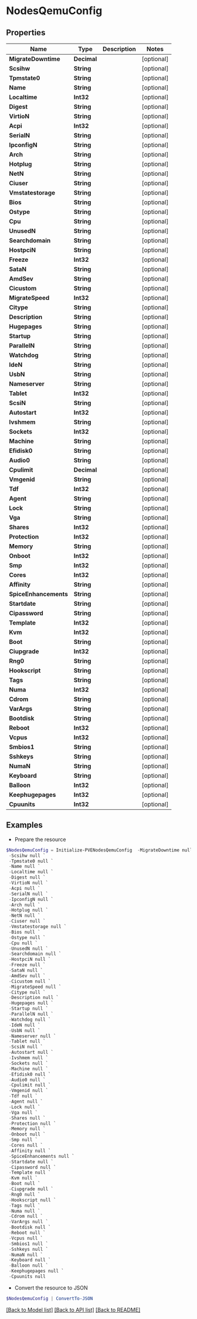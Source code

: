 # NodesQemuConfig
## Properties

Name | Type | Description | Notes
------------ | ------------- | ------------- | -------------
**MigrateDowntime** | **Decimal** |  | [optional] 
**Scsihw** | **String** |  | [optional] 
**Tpmstate0** | **String** |  | [optional] 
**Name** | **String** |  | [optional] 
**Localtime** | **Int32** |  | [optional] 
**Digest** | **String** |  | [optional] 
**VirtioN** | **String** |  | [optional] 
**Acpi** | **Int32** |  | [optional] 
**SerialN** | **String** |  | [optional] 
**IpconfigN** | **String** |  | [optional] 
**Arch** | **String** |  | [optional] 
**Hotplug** | **String** |  | [optional] 
**NetN** | **String** |  | [optional] 
**Ciuser** | **String** |  | [optional] 
**Vmstatestorage** | **String** |  | [optional] 
**Bios** | **String** |  | [optional] 
**Ostype** | **String** |  | [optional] 
**Cpu** | **String** |  | [optional] 
**UnusedN** | **String** |  | [optional] 
**Searchdomain** | **String** |  | [optional] 
**HostpciN** | **String** |  | [optional] 
**Freeze** | **Int32** |  | [optional] 
**SataN** | **String** |  | [optional] 
**AmdSev** | **String** |  | [optional] 
**Cicustom** | **String** |  | [optional] 
**MigrateSpeed** | **Int32** |  | [optional] 
**Citype** | **String** |  | [optional] 
**Description** | **String** |  | [optional] 
**Hugepages** | **String** |  | [optional] 
**Startup** | **String** |  | [optional] 
**ParallelN** | **String** |  | [optional] 
**Watchdog** | **String** |  | [optional] 
**IdeN** | **String** |  | [optional] 
**UsbN** | **String** |  | [optional] 
**Nameserver** | **String** |  | [optional] 
**Tablet** | **Int32** |  | [optional] 
**ScsiN** | **String** |  | [optional] 
**Autostart** | **Int32** |  | [optional] 
**Ivshmem** | **String** |  | [optional] 
**Sockets** | **Int32** |  | [optional] 
**Machine** | **String** |  | [optional] 
**Efidisk0** | **String** |  | [optional] 
**Audio0** | **String** |  | [optional] 
**Cpulimit** | **Decimal** |  | [optional] 
**Vmgenid** | **String** |  | [optional] 
**Tdf** | **Int32** |  | [optional] 
**Agent** | **String** |  | [optional] 
**Lock** | **String** |  | [optional] 
**Vga** | **String** |  | [optional] 
**Shares** | **Int32** |  | [optional] 
**Protection** | **Int32** |  | [optional] 
**Memory** | **String** |  | [optional] 
**Onboot** | **Int32** |  | [optional] 
**Smp** | **Int32** |  | [optional] 
**Cores** | **Int32** |  | [optional] 
**Affinity** | **String** |  | [optional] 
**SpiceEnhancements** | **String** |  | [optional] 
**Startdate** | **String** |  | [optional] 
**Cipassword** | **String** |  | [optional] 
**Template** | **Int32** |  | [optional] 
**Kvm** | **Int32** |  | [optional] 
**Boot** | **String** |  | [optional] 
**Ciupgrade** | **Int32** |  | [optional] 
**Rng0** | **String** |  | [optional] 
**Hookscript** | **String** |  | [optional] 
**Tags** | **String** |  | [optional] 
**Numa** | **Int32** |  | [optional] 
**Cdrom** | **String** |  | [optional] 
**VarArgs** | **String** |  | [optional] 
**Bootdisk** | **String** |  | [optional] 
**Reboot** | **Int32** |  | [optional] 
**Vcpus** | **Int32** |  | [optional] 
**Smbios1** | **String** |  | [optional] 
**Sshkeys** | **String** |  | [optional] 
**NumaN** | **String** |  | [optional] 
**Keyboard** | **String** |  | [optional] 
**Balloon** | **Int32** |  | [optional] 
**Keephugepages** | **Int32** |  | [optional] 
**Cpuunits** | **Int32** |  | [optional] 

## Examples

- Prepare the resource
```powershell
$NodesQemuConfig = Initialize-PVENodesQemuConfig  -MigrateDowntime null `
 -Scsihw null `
 -Tpmstate0 null `
 -Name null `
 -Localtime null `
 -Digest null `
 -VirtioN null `
 -Acpi null `
 -SerialN null `
 -IpconfigN null `
 -Arch null `
 -Hotplug null `
 -NetN null `
 -Ciuser null `
 -Vmstatestorage null `
 -Bios null `
 -Ostype null `
 -Cpu null `
 -UnusedN null `
 -Searchdomain null `
 -HostpciN null `
 -Freeze null `
 -SataN null `
 -AmdSev null `
 -Cicustom null `
 -MigrateSpeed null `
 -Citype null `
 -Description null `
 -Hugepages null `
 -Startup null `
 -ParallelN null `
 -Watchdog null `
 -IdeN null `
 -UsbN null `
 -Nameserver null `
 -Tablet null `
 -ScsiN null `
 -Autostart null `
 -Ivshmem null `
 -Sockets null `
 -Machine null `
 -Efidisk0 null `
 -Audio0 null `
 -Cpulimit null `
 -Vmgenid null `
 -Tdf null `
 -Agent null `
 -Lock null `
 -Vga null `
 -Shares null `
 -Protection null `
 -Memory null `
 -Onboot null `
 -Smp null `
 -Cores null `
 -Affinity null `
 -SpiceEnhancements null `
 -Startdate null `
 -Cipassword null `
 -Template null `
 -Kvm null `
 -Boot null `
 -Ciupgrade null `
 -Rng0 null `
 -Hookscript null `
 -Tags null `
 -Numa null `
 -Cdrom null `
 -VarArgs null `
 -Bootdisk null `
 -Reboot null `
 -Vcpus null `
 -Smbios1 null `
 -Sshkeys null `
 -NumaN null `
 -Keyboard null `
 -Balloon null `
 -Keephugepages null `
 -Cpuunits null
```

- Convert the resource to JSON
```powershell
$NodesQemuConfig | ConvertTo-JSON
```

[[Back to Model list]](../README.md#documentation-for-models) [[Back to API list]](../README.md#documentation-for-api-endpoints) [[Back to README]](../README.md)

